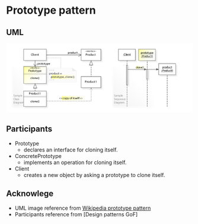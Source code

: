 # Prototype pattern

## UML

![prototype](../media/prototype.jpg)

## Participants

* Prototype
    - declares an interface for cloning itself.
* ConcretePrototype
    - implements an operation for cloning itself.
* Client
    - creates a new object by asking a prototype to clone itself.

## Acknowlege

* UML image reference from [Wikipedia prototype pattern](https://en.wikipedia.org/wiki/Prototype_pattern)
* Participants reference from [Design patterns GoF]
